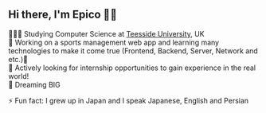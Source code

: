 ## Hi there, I'm Epico 👋😼

🧑🏻‍🎓 Studying Computer Science at [Teesside University](https://www.tees.ac.uk/sections/fulltime/), UK</br> 
🔭 Working on a sports management web app and learning many technologies to make it come true (Frontend, Backend, Server, Network and etc.)🌱</br>
🔎 Actively looking for internship opportunities to gain experience in the real world!</br>
💭 Dreaming BIG</br>

⚡ Fun fact: I grew up in Japan and I speak Japanese, English and Persian
<!--
Here are some ideas to get you started:

- 🔭 I’m currently working on ...
- 🌱 I’m currently learning ...
- 👯 I’m looking to collaborate on ...
- 🤔 I’m looking for help with ...
- 💬 Ask me about ...
- 📫 How to reach me: ...
- 😄 Pronouns: ...
- ⚡ Fun fact: ...
-->
